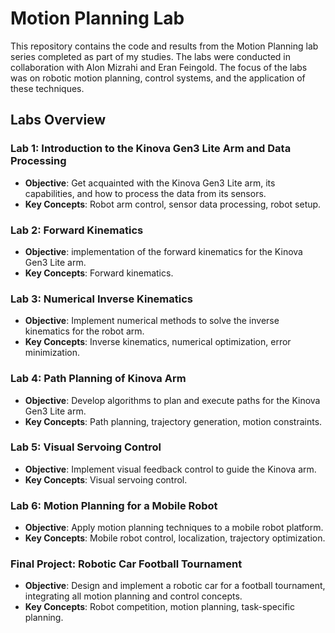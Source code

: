 # Motion Planning Lab

This repository contains the code and results from the Motion Planning lab series completed as part of my studies. The labs were conducted in collaboration with Alon Mizrahi and Eran Feingold. The focus of the labs was on robotic motion planning, control systems, and the application of these techniques.

## Labs Overview

### Lab 1: Introduction to the Kinova Gen3 Lite Arm and Data Processing
- **Objective**: Get acquainted with the Kinova Gen3 Lite arm, its capabilities, and how to process the data from its sensors.
- **Key Concepts**: Robot arm control, sensor data processing, robot setup.
  
### Lab 2: Forward Kinematics
- **Objective**: implementation of the forward kinematics for the Kinova Gen3 Lite arm.
- **Key Concepts**: Forward kinematics.

### Lab 3: Numerical Inverse Kinematics
- **Objective**: Implement numerical methods to solve the inverse kinematics for the robot arm.
- **Key Concepts**: Inverse kinematics, numerical optimization, error minimization.

### Lab 4: Path Planning of Kinova Arm
- **Objective**: Develop algorithms to plan and execute paths for the Kinova Gen3 Lite arm.
- **Key Concepts**: Path planning, trajectory generation, motion constraints.

### Lab 5: Visual Servoing Control
- **Objective**: Implement visual feedback control to guide the Kinova arm.
- **Key Concepts**: Visual servoing control.

### Lab 6: Motion Planning for a Mobile Robot
- **Objective**: Apply motion planning techniques to a mobile robot platform.
- **Key Concepts**: Mobile robot control, localization, trajectory optimization.

### Final Project: Robotic Car Football Tournament
- **Objective**: Design and implement a robotic car for a football tournament, integrating all motion planning and control concepts.
- **Key Concepts**: Robot competition, motion planning, task-specific planning.


